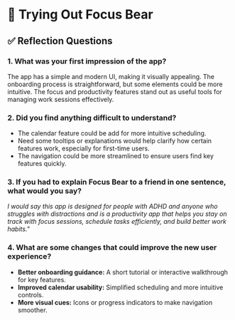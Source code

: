 # 📝 Trying Out Focus Bear

## ✅ Reflection Questions

### 1. What was your first impression of the app?

The app has a simple and modern UI, making it visually appealing. The onboarding process is straightforward, but some elements could be more intuitive. The focus and productivity features stand out as useful tools for managing work sessions effectively.

### 2. Did you find anything difficult to understand?

- The calendar feature could be add for more intuitive scheduling.
- Need some tooltips or explanations would help clarify how certain features work, especially for first-time users.
- The navigation could be more streamlined to ensure users find key features quickly.

### 3. If you had to explain Focus Bear to a friend in one sentence, what would you say?

_I would say this app is designed for people with ADHD and anyone who struggles with distractions and is a productivity app that helps you stay on track with focus sessions, schedule tasks efficiently, and build better work habits."_

### 4. What are some changes that could improve the new user experience?

- **Better onboarding guidance:** A short tutorial or interactive walkthrough for key features.
- **Improved calendar usability:** Simplified scheduling and more intuitive controls.
- **More visual cues:** Icons or progress indicators to make navigation smoother.
